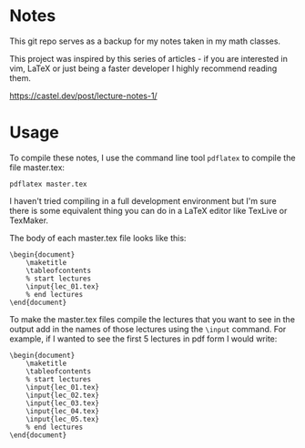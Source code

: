 # Notes

This git repo serves as a backup for my notes taken in my math classes. 

This project was inspired by this series of articles - if you are interested in vim, LaTeX or just being a faster developer I highly recommend reading them. 

https://castel.dev/post/lecture-notes-1/

# Usage 

To compile these notes, I use the command line tool `pdflatex` to compile the file master.tex:

    pdflatex master.tex

I haven't tried compiling in a full development environment but I'm sure there is some equivalent thing you can do in a LaTeX editor like TexLive or TexMaker.

The body of each master.tex file looks like this: 

    \begin{document}
        \maketitle
        \tableofcontents
        % start lectures
        \input{lec_01.tex}
        % end lectures
    \end{document}

To make the master.tex files compile the lectures that you want to see in the output add in the names of those lectures using the `\input` command. For example, if I wanted to see the first 5 lectures in pdf form I would write:

    \begin{document}
        \maketitle
        \tableofcontents
        % start lectures
        \input{lec_01.tex}
        \input{lec_02.tex}
        \input{lec_03.tex}
        \input{lec_04.tex}
        \input{lec_05.tex}
        % end lectures
    \end{document}
